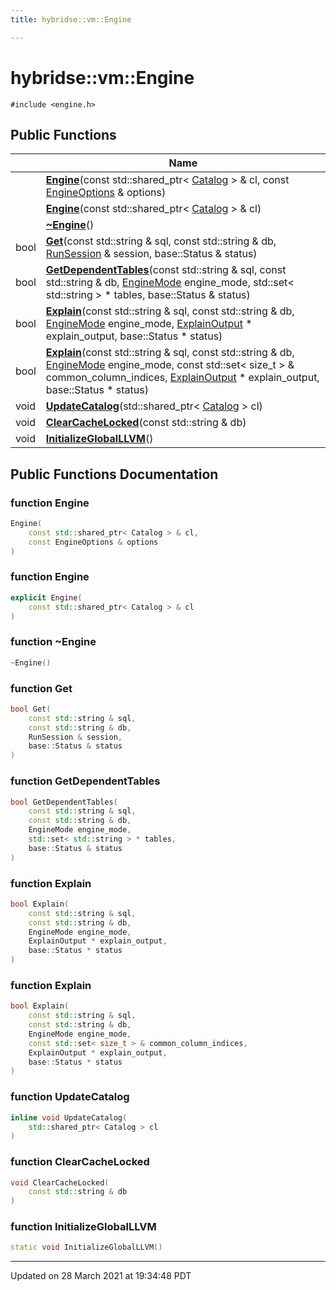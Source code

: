 ```yaml
---
title: hybridse::vm::Engine

---
```


# hybridse::vm::Engine




`#include <engine.h>`

## Public Functions

|                | Name           |
| -------------- | -------------- |
| | **[Engine](/hybridse/usage/api/markdownClasses/classhybridse_1_1vm_1_1_engine.md#function-engine)**(const std::shared_ptr< [Catalog](/hybridse/usage/api/markdownClasses/classhybridse_1_1vm_1_1_catalog.md) > & cl, const [EngineOptions](/hybridse/usage/api/markdownClasses/classhybridse_1_1vm_1_1_engine_options.md) & options) |
| | **[Engine](/hybridse/usage/api/markdownClasses/classhybridse_1_1vm_1_1_engine.md#function-engine)**(const std::shared_ptr< [Catalog](/hybridse/usage/api/markdownClasses/classhybridse_1_1vm_1_1_catalog.md) > & cl) |
| | **[~Engine](/hybridse/usage/api/markdownClasses/classhybridse_1_1vm_1_1_engine.md#function-~engine)**() |
| bool | **[Get](/hybridse/usage/api/markdownClasses/classhybridse_1_1vm_1_1_engine.md#function-get)**(const std::string & sql, const std::string & db, [RunSession](/hybridse/usage/api/markdownClasses/classhybridse_1_1vm_1_1_run_session.md) & session, base::Status & status) |
| bool | **[GetDependentTables](/hybridse/usage/api/markdownClasses/classhybridse_1_1vm_1_1_engine.md#function-getdependenttables)**(const std::string & sql, const std::string & db, [EngineMode](/hybridse/usage/api/markdownNamespaces/namespacehybridse_1_1vm.md#enum-enginemode) engine_mode, std::set< std::string > * tables, base::Status & status) |
| bool | **[Explain](/hybridse/usage/api/markdownClasses/classhybridse_1_1vm_1_1_engine.md#function-explain)**(const std::string & sql, const std::string & db, [EngineMode](/hybridse/usage/api/markdownNamespaces/namespacehybridse_1_1vm.md#enum-enginemode) engine_mode, [ExplainOutput](/hybridse/usage/api/markdownClasses/structhybridse_1_1vm_1_1_explain_output.md) * explain_output, base::Status * status) |
| bool | **[Explain](/hybridse/usage/api/markdownClasses/classhybridse_1_1vm_1_1_engine.md#function-explain)**(const std::string & sql, const std::string & db, [EngineMode](/hybridse/usage/api/markdownNamespaces/namespacehybridse_1_1vm.md#enum-enginemode) engine_mode, const std::set< size_t > & common_column_indices, [ExplainOutput](/hybridse/usage/api/markdownClasses/structhybridse_1_1vm_1_1_explain_output.md) * explain_output, base::Status * status) |
| void | **[UpdateCatalog](/hybridse/usage/api/markdownClasses/classhybridse_1_1vm_1_1_engine.md#function-updatecatalog)**(std::shared_ptr< [Catalog](/hybridse/usage/api/markdownClasses/classhybridse_1_1vm_1_1_catalog.md) > cl) |
| void | **[ClearCacheLocked](/hybridse/usage/api/markdownClasses/classhybridse_1_1vm_1_1_engine.md#function-clearcachelocked)**(const std::string & db) |
| void | **[InitializeGlobalLLVM](/hybridse/usage/api/markdownClasses/classhybridse_1_1vm_1_1_engine.md#function-initializegloballlvm)**() |

## Public Functions Documentation

### function Engine

```cpp
Engine(
    const std::shared_ptr< Catalog > & cl,
    const EngineOptions & options
)
```


### function Engine

```cpp
explicit Engine(
    const std::shared_ptr< Catalog > & cl
)
```


### function ~Engine

```cpp
~Engine()
```


### function Get

```cpp
bool Get(
    const std::string & sql,
    const std::string & db,
    RunSession & session,
    base::Status & status
)
```


### function GetDependentTables

```cpp
bool GetDependentTables(
    const std::string & sql,
    const std::string & db,
    EngineMode engine_mode,
    std::set< std::string > * tables,
    base::Status & status
)
```


### function Explain

```cpp
bool Explain(
    const std::string & sql,
    const std::string & db,
    EngineMode engine_mode,
    ExplainOutput * explain_output,
    base::Status * status
)
```


### function Explain

```cpp
bool Explain(
    const std::string & sql,
    const std::string & db,
    EngineMode engine_mode,
    const std::set< size_t > & common_column_indices,
    ExplainOutput * explain_output,
    base::Status * status
)
```


### function UpdateCatalog

```cpp
inline void UpdateCatalog(
    std::shared_ptr< Catalog > cl
)
```


### function ClearCacheLocked

```cpp
void ClearCacheLocked(
    const std::string & db
)
```


### function InitializeGlobalLLVM

```cpp
static void InitializeGlobalLLVM()
```


-------------------------------

Updated on 28 March 2021 at 19:34:48 PDT